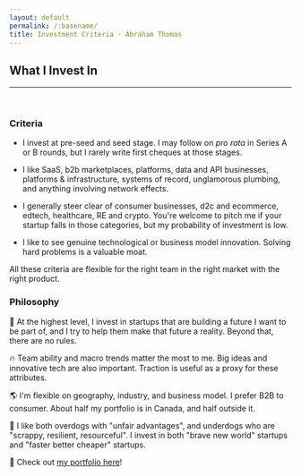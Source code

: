 ```yaml
---
layout: default
permalink: /:basename/
title: Investment Criteria · Abraham Thomas
---
```


## What I Invest In

----

<br/> 

### Criteria

* I invest at pre-seed and seed stage. I may follow on *pro rata* in Series A or B rounds, but I rarely write first cheques at those stages.

* I like SaaS, b2b marketplaces, platforms, data and API businesses, platforms & infrastructure, systems of record, unglamorous plumbing, and anything involving network effects.  

* I generally steer clear of consumer businesses, d2c and ecommerce, edtech, healthcare, RE and crypto.  You're welcome to pitch me if your startup falls in those categories, but my probability of investment is low.

* I like to see genuine technological or business model innovation.  Solving hard problems is a valuable moat.

All these criteria are flexible for the right team in the right market with the right product.



### Philosophy

🔮 At the highest level, I invest in startups that are building a future I want to be part of, and I try to help them make that future a reality. Beyond that, there are no rules.

🔥 Team ability and macro trends matter the most to me. Big ideas and innovative tech are also important. Traction is useful as a proxy for these attributes. 

🌎 I'm flexible on geography, industry, and business model. I prefer B2B to consumer. About half my portfolio is in Canada, and half outside it.

🐶 I like both overdogs with "unfair advantages", and underdogs who are "scrappy, resilient, resourceful". I invest in both "brave new world" startups and "faster better cheaper" startups. 

💼 Check out [my portfolio here](/portfolio)!
